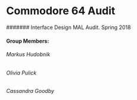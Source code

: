 # Commodore 64 Audit
####### Interface Design MAL Audit. Spring 2018

#### Group Members:

###### Markus Hudobnik
###### Olivia Pulick
###### Cassandra Goodby
